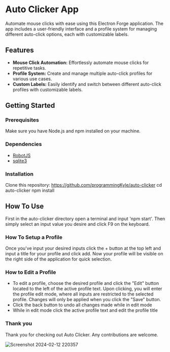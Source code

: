 # Auto Clicker App

Automate mouse clicks with ease using this Electron Forge application. The app includes a user-friendly interface and a profile system for managing different auto-click options, each with customizable labels.

## Features

- **Mouse Click Automation:** Effortlessly automate mouse clicks for repetitive tasks.
- **Profile System:** Create and manage multiple auto-click profiles for various use cases.
- **Custom Labels:** Easily identify and switch between different auto-click profiles with customizable labels.

## Getting Started

### Prerequisites

Make sure you have Node.js and npm installed on your machine.

### Dependencies
- [RobotJS](https://github.com/octalmage/robotjs)
- [sqlite3](https://github.com/mapbox/node-sqlite3)

### Installation

Clone this repository: https://github.com/programmingKyle/auto-clicker
cd auto-clicker
npm install

## How To Use
First in the auto-clicker directory open a terminal and input 'npm start'.
Then simply select an input value you desire and click F9 on the keyboard.

### How To Setup a Profile
Once you've input your desired inputs click the + button at the top left and input a title for your profile and click add. Now your profile will be visible on the right side of the application for quick selection.

### How to Edit a Profile
- To edit a profile, choose the desired profile and click the "Edit" button located to the left of the active profile text. Upon clicking, you will enter the profile edit mode, where all inputs are restricted to the selected profile. Changes will only be applied when you click the "Save" button.
- Click the back button to undo all changes made while in edit mode
- While in edit mode click the active profile text and edit the profile title

### Thank you
Thank you for checking out Auto Clicker. Any contributions are welcome.

![Screenshot 2024-02-12 220357](https://github.com/programmingKyle/auto-clicker/assets/155344874/1c3ee3c7-781a-436f-a20e-84abf471a368)

  








